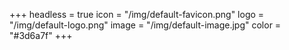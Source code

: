 +++
headless = true
icon = "/img/default-favicon.png"
logo = "/img/default-logo.png"
image = "/img/default-image.jpg"
color = "#3d6a7f"
+++

